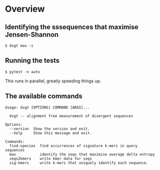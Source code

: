 # Overview

## Identifying the sssequences that maximise Jensen-Shannon

```
$ dvgt max -s
```

## Running the tests

```
$ pytest -n auto
```

This runs in parallel, greatly speeding things up.

## The available commands

<!-- [[[cog
import cog
from divergent.cli import main
from click.testing import CliRunner
runner = CliRunner()
result = runner.invoke(main, ["--help"])
help = result.output.replace("Usage: main", "Usage: dvgt")
cog.out(
    "```\n{}\n```".format(help)
)
]]] -->
```
Usage: dvgt [OPTIONS] COMMAND [ARGS]...

  dvgt -- alignment free measurement of divergent sequences

Options:
  --version  Show the version and exit.
  --help     Show this message and exit.

Commands:
  find-species  find occurrences of signature k-mers in query sequences
  max           identify the seqs that maximise average delta entropy
  seqs2kmers    write kmer data for seqs
  sig-kmers     write k-mers that uniquely identify each sequence.

```
<!-- [[[end]]] -->